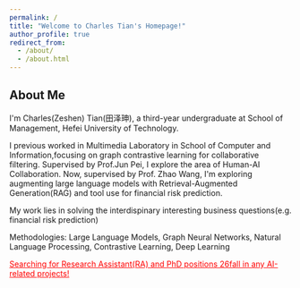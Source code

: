 ```yaml
---
permalink: /
title: "Welcome to Charles Tian's Homepage!"
author_profile: true
redirect_from: 
  - /about/
  - /about.html
---
```


## About Me

I'm Charles(Zeshen) Tian(田泽珅), a third-year undergraduate at School of Management, Hefei University of Technology.

I previous worked in Multimedia Laboratory in School of Computer and Information,focusing on graph contrastive learning for collaborative filtering. Supervised by Prof.Jun Pei, I explore the area of Human-AI Collaboration. Now, supervised by Prof. Zhao Wang, I'm exploring augmenting large language models with Retrieval-Augmented Generation(RAG) and tool use for financial risk prediction.

My work lies in solving the interdispinary interesting business questions(e.g. financial risk prediction)

Methodologies: Large Language Models, Graph Neural Networks, Natural Language Processing, Contrastive Learning, Deep Learning



<span style="color:red;"><u>Searching for Research Assistant(RA) and PhD positions 26fall in any AI-related projects!</u></span>

